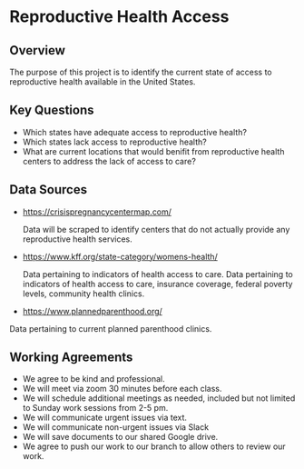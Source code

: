 # Reproductive Health Access

## Overview
The purpose of this project is to identify the current state of access to reproductive health available in the United States. 

## Key Questions
* Which states have adequate access to reproductive health?
* Which states lack access to reproductive health?
* What are current locations that would benifit from reproductive health centers to address the lack of access to care?

## Data Sources


* https://crisispregnancycentermap.com/

    Data will be scraped to identify centers that do not actually provide any reproductive health services. 

* https://www.kff.org/state-category/womens-health/

    Data pertaining to indicators of health access to care. Data pertaining to indicators of health access to care, insurance coverage, federal poverty levels, community health clinics.

* https://www.plannedparenthood.org/

Data pertaining to current planned parenthood clinics.

    

## Working Agreements 
* We agree to be kind and professional.
* We will meet via zoom 30 minutes before each class.
* We will schedule additional meetings as needed, included but not limited to Sunday work sessions from 2-5 pm. 
* We will communicate urgent issues via text.
* We will communicate non-urgent issues via Slack
* We will save documents to our shared Google drive. 
* We agree to push our work to our branch to allow others to review our work. 


